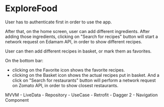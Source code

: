 # ExploreFood

User has to authenticate first in order to use the app.

After that, on the home screen, user can add different ingredients. After adding those ingredients, clicking on "Search for recipes" button
will start a network request on Edamam API, in order to show different recipes.

User can then add different recipes in basket, or mark them as favorites.

On the bottom bar:
- clicking on the Favorite icon shows the favorite recipes.
- clicking on the Basket icon shows the actual recipes put in basket. And a click on "Search for restaurants" button will perform a 
network request on Zomato API, in order to show closest restaurants.

MVVM - LiveData - Repository - UseCase - Retrofit - Dagger 2 - Navigation Component 
